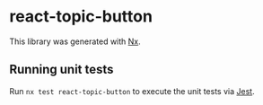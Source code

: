 # react-topic-button

This library was generated with [Nx](https://nx.dev).

## Running unit tests

Run `nx test react-topic-button` to execute the unit tests via [Jest](https://jestjs.io).
